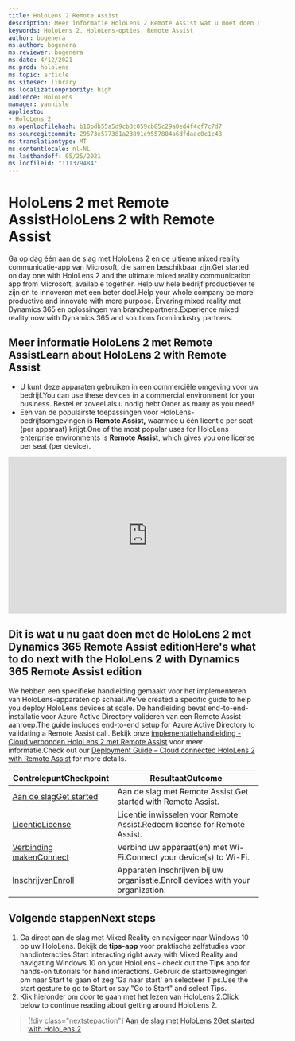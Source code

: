 ```yaml
---
title: HoloLens 2 Remote Assist
description: Meer informatie HoloLens 2 Remote Assist wat u moet doen nadat u er een van uw eigen hebt.
keywords: HoloLens 2, HoloLens-opties, Remote Assist
author: bogenera
ms.author: bogenera
ms.reviewer: bogenera
ms.date: 4/12/2021
ms.prod: hololens
ms.topic: article
ms.sitesec: library
ms.localizationpriority: high
audience: HoloLens
manager: yannisle
appliesto:
- HoloLens 2
ms.openlocfilehash: b10bdb55a5d9cb3c059cb85c29a0ed4f4cf7c7d7
ms.sourcegitcommit: 29573e577381a23891e9557884a6dfdaac0c1c48
ms.translationtype: MT
ms.contentlocale: nl-NL
ms.lasthandoff: 05/25/2021
ms.locfileid: "111379484"
---
```

# <a name="hololens-2-with-remote-assist"></a><span data-ttu-id="96784-104">HoloLens 2 met Remote Assist</span><span class="sxs-lookup"><span data-stu-id="96784-104">HoloLens 2 with Remote Assist</span></span>

<span data-ttu-id="96784-105">Ga op dag één aan de slag met HoloLens 2 en de ultieme mixed reality communicatie-app van Microsoft, die samen beschikbaar zijn.</span><span class="sxs-lookup"><span data-stu-id="96784-105">Get started on day one with HoloLens 2 and the ultimate mixed reality communication app from Microsoft, available together.</span></span> <span data-ttu-id="96784-106">Help uw hele bedrijf productiever te zijn en te innoveren met een beter doel.</span><span class="sxs-lookup"><span data-stu-id="96784-106">Help your whole company be more productive and innovate with more purpose.</span></span> <span data-ttu-id="96784-107">Ervaring mixed reality met Dynamics 365 en oplossingen van branchepartners.</span><span class="sxs-lookup"><span data-stu-id="96784-107">Experience mixed reality now with Dynamics 365 and solutions from industry partners.</span></span>

## <a name="learn-about-hololens-2-with-remote-assist"></a><span data-ttu-id="96784-108">Meer informatie HoloLens 2 met Remote Assist</span><span class="sxs-lookup"><span data-stu-id="96784-108">Learn about HoloLens 2 with Remote Assist</span></span>
- <span data-ttu-id="96784-109">U kunt deze apparaten gebruiken in een commerciële omgeving voor uw bedrijf.</span><span class="sxs-lookup"><span data-stu-id="96784-109">You can use these devices in a commercial environment for your business.</span></span> <span data-ttu-id="96784-110">Bestel er zoveel als u nodig hebt.</span><span class="sxs-lookup"><span data-stu-id="96784-110">Order as many as you need!</span></span>
- <span data-ttu-id="96784-111">Een van de populairste toepassingen voor HoloLens-bedrijfsomgevingen is **Remote Assist,** waarmee u één licentie per seat (per apparaat) krijgt.</span><span class="sxs-lookup"><span data-stu-id="96784-111">One of the most popular uses for HoloLens enterprise environments is **Remote Assist**, which gives you one license per seat (per device).</span></span>

<iframe width="560" height="315" src="https://www.youtube.com/embed/d3YT8j0yYl0" frameborder="0" allow="accelerometer; autoplay; clipboard-write; encrypted-media; gyroscope; picture-in-picture" allowfullscreen></iframe>

## <a name="heres-what-to-do-next-with-the-hololens-2-with-dynamics-365-remote-assist-edition"></a><span data-ttu-id="96784-112">Dit is wat u nu gaat doen met de HoloLens 2 met Dynamics 365 Remote Assist edition</span><span class="sxs-lookup"><span data-stu-id="96784-112">Here's what to do next with the HoloLens 2 with Dynamics 365 Remote Assist edition</span></span>

<span data-ttu-id="96784-113">We hebben een specifieke handleiding gemaakt voor het implementeren van HoloLens-apparaten op schaal.</span><span class="sxs-lookup"><span data-stu-id="96784-113">We've created a specific guide to help you deploy HoloLens devices at scale.</span></span> <span data-ttu-id="96784-114">De handleiding bevat end-to-end-installatie voor Azure Active Directory valideren van een Remote Assist-aanroep.</span><span class="sxs-lookup"><span data-stu-id="96784-114">The guide includes end-to-end setup for Azure Active Directory to validating a Remote Assist call.</span></span> <span data-ttu-id="96784-115">Bekijk onze [implementatiehandleiding - Cloud verbonden HoloLens 2 met Remote Assist](hololens2-cloud-connected-overview.md) voor meer informatie.</span><span class="sxs-lookup"><span data-stu-id="96784-115">Check out our [Deployment Guide – Cloud connected HoloLens 2 with Remote Assist](hololens2-cloud-connected-overview.md) for more details.</span></span>

| <span data-ttu-id="96784-116">Controlepunt</span><span class="sxs-lookup"><span data-stu-id="96784-116">Checkpoint</span></span>  | <span data-ttu-id="96784-117">Resultaat</span><span class="sxs-lookup"><span data-stu-id="96784-117">Outcome</span></span>                                |
|-------------|----------------------------------------|
| [<span data-ttu-id="96784-118">Aan de slag</span><span class="sxs-lookup"><span data-stu-id="96784-118">Get started</span></span>](https://docs.microsoft.com/dynamics365/mixed-reality/remote-assist/overview-hololens) | <span data-ttu-id="96784-119">Aan de slag met Remote Assist.</span><span class="sxs-lookup"><span data-stu-id="96784-119">Get started with Remote Assist.</span></span>        |
| [<span data-ttu-id="96784-120">Licentie</span><span class="sxs-lookup"><span data-stu-id="96784-120">License</span></span>](https://docs.microsoft.com/dynamics365/mixed-reality/remote-assist/deploy-remote-assist#add-and-assign-licenses)     | <span data-ttu-id="96784-121">Licentie inwisselen voor Remote Assist.</span><span class="sxs-lookup"><span data-stu-id="96784-121">Redeem license for Remote Assist.</span></span>      |
| [<span data-ttu-id="96784-122">Verbinding maken</span><span class="sxs-lookup"><span data-stu-id="96784-122">Connect</span></span>](https://docs.microsoft.com/hololens/hololens-network)     | <span data-ttu-id="96784-123">Verbind uw apparaat(en) met Wi-Fi.</span><span class="sxs-lookup"><span data-stu-id="96784-123">Connect your device(s) to Wi-Fi.</span></span>       |
| [<span data-ttu-id="96784-124">Inschrijven</span><span class="sxs-lookup"><span data-stu-id="96784-124">Enroll</span></span>](https://docs.microsoft.com/hololens/hololens-enroll-mdm)      | <span data-ttu-id="96784-125">Apparaten inschrijven bij uw organisatie.</span><span class="sxs-lookup"><span data-stu-id="96784-125">Enroll devices with your organization.</span></span> |

## <a name="next-steps"></a><span data-ttu-id="96784-126">Volgende stappen</span><span class="sxs-lookup"><span data-stu-id="96784-126">Next steps</span></span>

1. <span data-ttu-id="96784-127">Ga direct aan de slag met Mixed Reality en navigeer naar Windows 10 op uw HoloLens. Bekijk de **tips-app** voor praktische zelfstudies voor handinteracties.</span><span class="sxs-lookup"><span data-stu-id="96784-127">Start interacting right away with Mixed Reality and navigating Windows 10 on your HoloLens - check out the **Tips** app for hands-on tutorials for hand interactions.</span></span> <span data-ttu-id="96784-128">Gebruik de startbewegingen om naar Start te gaan of zeg 'Ga naar start' en selecteer Tips.</span><span class="sxs-lookup"><span data-stu-id="96784-128">Use the start gesture to go to Start or say "Go to Start" and select Tips.</span></span>
1. <span data-ttu-id="96784-129">Klik hieronder om door te gaan met het lezen van HoloLens 2.</span><span class="sxs-lookup"><span data-stu-id="96784-129">Click below to continue reading about getting around HoloLens 2.</span></span>

> [!div class="nextstepaction"]
> [<span data-ttu-id="96784-130">Aan de slag met HoloLens 2</span><span class="sxs-lookup"><span data-stu-id="96784-130">Get started with HoloLens 2</span></span>](hololens2-basic-usage.md)